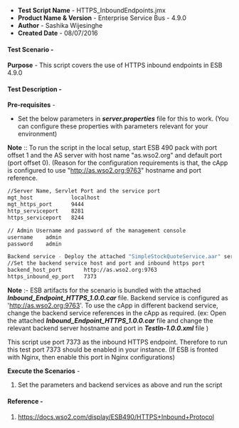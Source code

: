 - **Test Script Name** - HTTPS_InboundEndpoints.jmx
- **Product Name & Version** - Enterprise Service Bus - 4.9.0
- **Author** - Sashika Wijesinghe
- **Created Date** - 08/07/2016


#### **Test Scenario** -
 **Purpose** - This script covers the use of HTTPS inbound endpoints in ESB 4.9.0

#### **Test Description** -

 **Pre-requisites** - 

   - Set the below parameters in **_server.properties_** file for this to work. (You can configure these properties with parameters relevant for your environment)
   
   **Note** :: To run the script in the local setup, start ESB 490 pack with port offset 1 and the AS server with host name "as.wso2.org" and default port (port offset 0). (Reason for the configuration requirements is that, the cApp is configured to use "http://as.wso2.org:9763" hostname and port reference.
```sh
//Server Name, Servlet Port and the service port
mgt_host            localhost
mgt_https_port      9444
http_serviceport    8281
https_serviceport   8244

// Admin Username and password of the management console
username	admin	
password	admin	

Backend service - Deploy the attached "SimpleStockQuoteService.aar" service. 
//Set the backend service host and port and inbound https port
backend_host_port   	http://as.wso2.org:9763
https_inbound_ep_port   7373
````
**Note** :- 
ESB artifacts for the scenario is bundled with the attached **_Inbound_Endpoint_HTTPS_1.0.0.car_** file. Backend service is configured as 'http://as.wso2.org:9763'. To use the cApp in different backend service, change the backend service references in the cApp as required. (ex: Open the attached **_Inbound_Endpoint_HTTPS_1.0.0.car_** file and change the relevant backend server hostname and port in **_TestIn-1.0.0.xml_** file )

This script use port 7373 as the inbound HTTPS endpoint. Therefore to run this test port 7373 should be enabled in your instance. (If ESB is fronted with Nginx, then enable this port in Nginx configurations)


 **Execute the Scenarios** - 
 1) Set the parameters and backend services as above and run the script
 
 
#### **Reference** -
1) https://docs.wso2.com/display/ESB490/HTTPS+Inbound+Protocol
